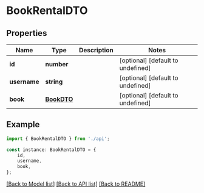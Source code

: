 # BookRentalDTO


## Properties

Name | Type | Description | Notes
------------ | ------------- | ------------- | -------------
**id** | **number** |  | [optional] [default to undefined]
**username** | **string** |  | [optional] [default to undefined]
**book** | [**BookDTO**](BookDTO.md) |  | [optional] [default to undefined]

## Example

```typescript
import { BookRentalDTO } from './api';

const instance: BookRentalDTO = {
    id,
    username,
    book,
};
```

[[Back to Model list]](../README.md#documentation-for-models) [[Back to API list]](../README.md#documentation-for-api-endpoints) [[Back to README]](../README.md)
